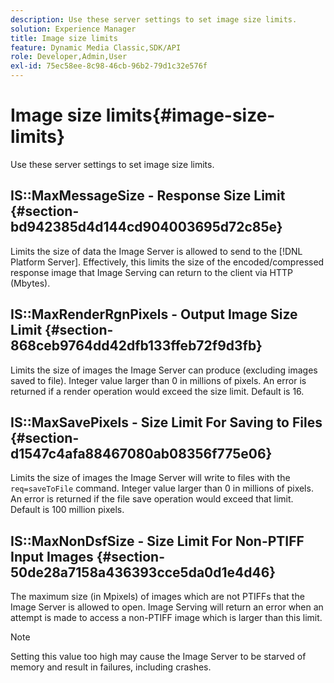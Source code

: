 ```yaml
---
description: Use these server settings to set image size limits.
solution: Experience Manager
title: Image size limits
feature: Dynamic Media Classic,SDK/API
role: Developer,Admin,User
exl-id: 75ec58ee-8c98-46cb-96b2-79d1c32e576f
---
```

# Image size limits{#image-size-limits}

Use these server settings to set image size limits.

## IS::MaxMessageSize - Response Size Limit {#section-bd942385d4d144cd904003695d72c85e}

Limits the size of data the Image Server is allowed to send to the [!DNL Platform Server]. Effectively, this limits the size of the encoded/compressed response image that Image Serving can return to the client via HTTP (Mbytes).

## IS::MaxRenderRgnPixels - Output Image Size Limit {#section-868ceb9764dd42dfb133ffeb72f9d3fb}

Limits the size of images the Image Server can produce (excluding images saved to file). Integer value larger than 0 in millions of pixels. An error is returned if a render operation would exceed the size limit. Default is 16.

## IS::MaxSavePixels - Size Limit For Saving to Files {#section-d1547c4afa88467080ab08356f775e06}

Limits the size of images the Image Server will write to files with the `req=saveToFile` command. Integer value larger than 0 in millions of pixels. An error is returned if the file save operation would exceed that limit. Default is 100 million pixels.

## IS::MaxNonDsfSize - Size Limit For Non-PTIFF Input Images {#section-50de28a7158a436393cce5da0d1e4d46}

The maximum size (in Mpixels) of images which are not PTIFFs that the Image Server is allowed to open. Image Serving will return an error when an attempt is made to access a non-PTIFF image which is larger than this limit.

>[!NOTE]
>
>Setting this value too high may cause the Image Server to be starved of memory and result in failures, including crashes.

